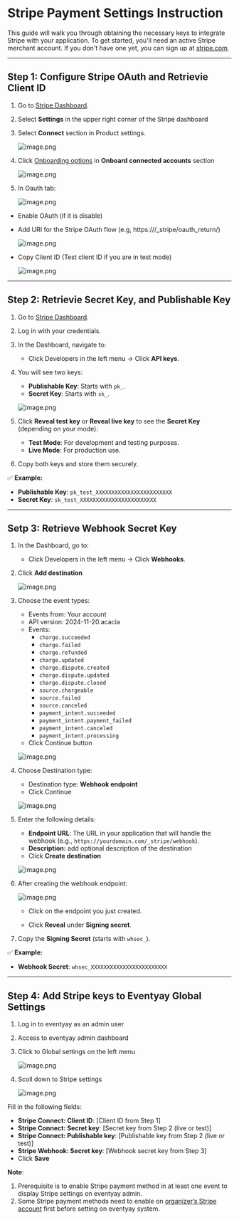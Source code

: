 # Stripe Payment Settings Instruction

This guide will walk you through obtaining the necessary keys to integrate Stripe with your application.  To get started, you'll need an active Stripe merchant account. If you don't have one yet, you can sign up at [stripe.com](http://stripe.com/).

---

## Step 1: **Configure Stripe OAuth and Retrievie Client ID**

1. Go to [Stripe Dashboard](https://dashboard.stripe.com/).
2. Select **Settings** in the upper right corner of the Stripe dashboard
3. Select **Connect** section  in Product settings.

    ![image.png](images/image.png)

4. Click [Onboarding options](https://dashboard.stripe.com/settings/connect/onboarding-options/countries) in **Onboard connected accounts** section

    ![image.png](images/image1.png)

5. In Oauth tab:

    ![image.png](images/image2.png)

- Enable OAuth (if it is disable)
- Add URI for the Stripe OAuth flow (e.g, https://<your-domain>/_stripe/oauth_return/)

    ![image.png](images/add-uri.png)

- Copy Client ID (Test client ID if you are in test mode)

    ![image.png](images/client-id.png)

---

## Step 2: **Retrievie Secret Key, and Publishable Key**

1. Go to [Stripe Dashboard](https://dashboard.stripe.com/).
2. Log in with your credentials.
3. In the Dashboard, navigate to:
    - Click Developers in the left menu → Click **API keys**.
4. You will see two keys:
    - **Publishable Key**: Starts with `pk_`.
    - **Secret Key**: Starts with `sk_`.

    ![image.png](images/image3.png)

5. Click **Reveal test key** or **Reveal live key** to see the **Secret Key** (depending on your mode):
    - **Test Mode**: For development and testing purposes.
    - **Live Mode**: For production use.

6. Copy both keys and store them securely.

✅ **Example:**

- **Publishable Key**: `pk_test_XXXXXXXXXXXXXXXXXXXXXXXX`
- **Secret Key**: `sk_test_XXXXXXXXXXXXXXXXXXXXXXXX`

---

## Setp 3: **Retrieve Webhook Secret Key**


1. In the Dashboard, go to:
    - Click Developers in the left menu → Click **Webhooks**.
2. Click **Add destination**

    ![image.png](images/image5.png)

3. Choose the event types:
    - Events from: Your account
    - API version: 2024-11-20.acacia
    - Events:
        - `charge.succeeded`
        - `charge.failed`
        - `charge.refunded`
        - `charge.updated`
        - `charge.dispute.created`
        - `charge.dispute.updated`
        - `charge.dispute.closed`
        - `source.chargeable`
        - `source.failed`
        - `source.canceled`
        - `payment_intent.succeeded`
        - `payment_intent.payment_failed`
        - `payment_intent.canceled`
        - `payment_intent.processing`
    - Click Continue button

    ![image.png](images/image6.png)

4. Choose Destination type:
    - Destination type: **Webhook endpoint**
    - Click Continue

    ![image.png](images/image7.png)

5. Enter the following details:

    - **Endpoint URL**: The URL in your application that will handle the webhook (e.g., `https://yourdomain.com/_stripe/webhook`).
    - **Description:** add optional description of the destination
    - Click **Create destination**

    ![image.png](images/image8.png)

6. After creating the webhook endpoint:

    ![image.png](images/image9.png)

    - Click on the endpoint you just created.

    - Click **Reveal** under **Signing secret**.

7. Copy the **Signing Secret** (starts with `whsec_`).

✅ **Example:**

- **Webhook Secret**: `whsec_XXXXXXXXXXXXXXXXXXXXXXXX`

---

## **Step 4: Add Stripe keys to Eventyay Global Settings**

1. Log in to eventyay as an admin user
2. Access to eventyay admin dashboard
3. Click to Global settings on the left menu

    ![image.png](images/global-settings.png)

4. Scoll down to Stripe settings

    ![image.png](images/image11.png)

Fill in the following fields:

- **Stripe Connect: Client ID**: [Client ID from Step 1]
- **Stripe Connect: Secret key**: [Secret key from Step 2 (live or test)]
- **Stripe Connect: Publishable key**: [Publishable key from Step 2 (live or test)]
- **Stripe Webhook: Secret key**: [Webhook secret key from Step 3]
- Click **Save**

**Note**:

1. Prerequisite is to enable Stripe payment method in at least one event to display Stripe settings on eventyay admin.
2. Some Stripe payment methods need to enable on [organizer’s Stripe account](https://dashboard.stripe.com/settings/payments) first before setting on eventyay system.
